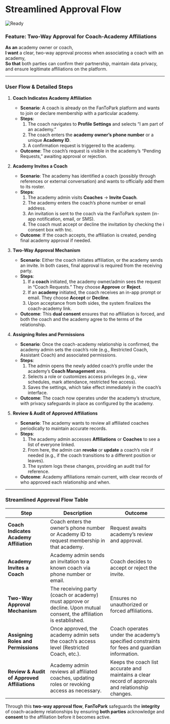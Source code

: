 # Streamlined Approval Flow

![Ready](https://img.shields.io/badge/Status-ReadyForReview-yellow)

### Feature: Two-Way Approval for Coach-Academy Affiliations

**As an** academy owner or coach,  
**I want** a clear, two-way approval process when associating a coach with an academy,  
**So that** both parties can confirm their partnership, maintain data privacy, and ensure legitimate affiliations on the platform.

---

### User Flow & Detailed Steps

1. **Coach Indicates Academy Affiliation**

    - **Scenario**: A coach is already on the FanToPark platform and wants to join or declare membership with a particular academy.
    - **Steps**:
        1. The coach navigates to **Profile Settings** and selects “I am part of an academy.”
        2. The coach enters the **academy owner’s phone number** or a unique **Academy ID**.
        3. A confirmation request is triggered to the academy.
    - **Outcome**: The coach’s request is visible in the academy’s “Pending Requests,” awaiting approval or rejection.

2. **Academy Invites a Coach**

    - **Scenario**: The academy has identified a coach (possibly through references or external conversation) and wants to officially add them to its roster.
    - **Steps**:
        1. The academy admin visits **Coaches** -> **Invite Coach**.
        2. The academy enters the coach’s phone number or email address.
        3. An invitation is sent to the coach via the FanToPark system (in-app notification, email, or SMS).
        4. The coach must accept or decline the invitation by checking the i consent box with tnc.
    - **Outcome**: If the coach accepts, the affiliation is created, pending final academy approval if needed.

3. **Two-Way Approval Mechanism**

    - **Scenario**: Either the coach initiates affiliation, or the academy sends an invite. In both cases, final approval is required from the receiving party.
    - **Steps**:
        1. If a **coach** initiated, the academy owner/admin sees the request in “Coach Requests.” They choose **Approve** or **Reject**.
        2. If an **academy** initiated, the coach receives an in-app prompt or email. They choose **Accept** or **Decline**.
        3. Upon acceptance from both sides, the system finalizes the coach-academy link.
    - **Outcome**: This **dual consent** ensures that no affiliation is forced, and both the coach and the academy agree to the terms of the relationship.

4. **Assigning Roles and Permissions**

    - **Scenario**: Once the coach-academy relationship is confirmed, the academy admin sets the coach’s role (e.g., Restricted Coach, Assistant Coach) and associated permissions.
    - **Steps**:
        1. The admin opens the newly added coach’s profile under the academy’s **Coach Management** area.
        2. Selects a role or customizes access privileges (e.g., view schedules, mark attendance, restricted fee access).
        3. Saves the settings, which take effect immediately in the coach’s interface.
    - **Outcome**: The coach now operates under the academy’s structure, with privacy safeguards in place as configured by the academy.

5. **Review & Audit of Approved Affiliations**

    - **Scenario**: The academy wants to review all affiliated coaches periodically to maintain accurate records.
    - **Steps**:
        1. The academy admin accesses **Affiliations** or **Coaches** to see a list of everyone linked.
        2. From here, the admin can **revoke** or **update** a coach’s role if needed (e.g., if the coach transitions to a different position or leaves).
        3. The system logs these changes, providing an audit trail for reference.
    - **Outcome**: Academy affiliations remain current, with clear records of who approved each relationship and when.

---

### Streamlined Approval Flow Table

| **Step**                                    | **Description**                                                                                                      | **Outcome**                                                                                       |
| ------------------------------------------- | -------------------------------------------------------------------------------------------------------------------- | ------------------------------------------------------------------------------------------------- |
| **Coach Indicates Academy Affiliation**     | Coach enters the owner’s phone number or Academy ID to request membership in that academy.                           | Request awaits academy’s review and approval.                                                     |
| **Academy Invites a Coach**                 | Academy admin sends an invitation to a known coach via phone number or email.                                        | Coach decides to accept or reject the invite.                                                     |
| **Two-Way Approval Mechanism**              | The receiving party (coach or academy) must approve or decline. Upon mutual consent, the affiliation is established. | Ensures no unauthorized or forced affiliations.                                                   |
| **Assigning Roles and Permissions**         | Once approved, the academy admin sets the coach’s access level (Restricted Coach, etc.).                             | Coach operates under the academy’s specified constraints for fees and guardian information.       |
| **Review & Audit of Approved Affiliations** | Academy admin reviews all affiliated coaches, updating roles or revoking access as necessary.                        | Keeps the coach list accurate and maintains a clear record of approvals and relationship changes. |

Through this **two-way approval flow**, **FanToPark** safeguards the **integrity** of coach-academy relationships by ensuring **both parties** acknowledge and **consent** to the affiliation before it becomes active.

